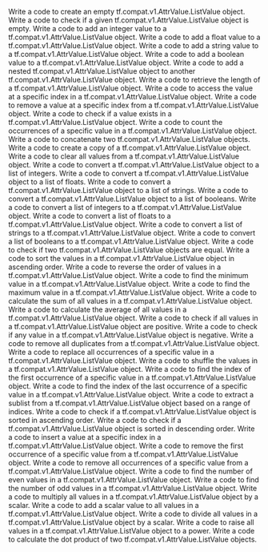 Write a code to create an empty tf.compat.v1.AttrValue.ListValue object.
Write a code to check if a given tf.compat.v1.AttrValue.ListValue object is empty.
Write a code to add an integer value to a tf.compat.v1.AttrValue.ListValue object.
Write a code to add a float value to a tf.compat.v1.AttrValue.ListValue object.
Write a code to add a string value to a tf.compat.v1.AttrValue.ListValue object.
Write a code to add a boolean value to a tf.compat.v1.AttrValue.ListValue object.
Write a code to add a nested tf.compat.v1.AttrValue.ListValue object to another tf.compat.v1.AttrValue.ListValue object.
Write a code to retrieve the length of a tf.compat.v1.AttrValue.ListValue object.
Write a code to access the value at a specific index in a tf.compat.v1.AttrValue.ListValue object.
Write a code to remove a value at a specific index from a tf.compat.v1.AttrValue.ListValue object.
Write a code to check if a value exists in a tf.compat.v1.AttrValue.ListValue object.
Write a code to count the occurrences of a specific value in a tf.compat.v1.AttrValue.ListValue object.
Write a code to concatenate two tf.compat.v1.AttrValue.ListValue objects.
Write a code to create a copy of a tf.compat.v1.AttrValue.ListValue object.
Write a code to clear all values from a tf.compat.v1.AttrValue.ListValue object.
Write a code to convert a tf.compat.v1.AttrValue.ListValue object to a list of integers.
Write a code to convert a tf.compat.v1.AttrValue.ListValue object to a list of floats.
Write a code to convert a tf.compat.v1.AttrValue.ListValue object to a list of strings.
Write a code to convert a tf.compat.v1.AttrValue.ListValue object to a list of booleans.
Write a code to convert a list of integers to a tf.compat.v1.AttrValue.ListValue object.
Write a code to convert a list of floats to a tf.compat.v1.AttrValue.ListValue object.
Write a code to convert a list of strings to a tf.compat.v1.AttrValue.ListValue object.
Write a code to convert a list of booleans to a tf.compat.v1.AttrValue.ListValue object.
Write a code to check if two tf.compat.v1.AttrValue.ListValue objects are equal.
Write a code to sort the values in a tf.compat.v1.AttrValue.ListValue object in ascending order.
Write a code to reverse the order of values in a tf.compat.v1.AttrValue.ListValue object.
Write a code to find the minimum value in a tf.compat.v1.AttrValue.ListValue object.
Write a code to find the maximum value in a tf.compat.v1.AttrValue.ListValue object.
Write a code to calculate the sum of all values in a tf.compat.v1.AttrValue.ListValue object.
Write a code to calculate the average of all values in a tf.compat.v1.AttrValue.ListValue object.
Write a code to check if all values in a tf.compat.v1.AttrValue.ListValue object are positive.
Write a code to check if any value in a tf.compat.v1.AttrValue.ListValue object is negative.
Write a code to remove all duplicates from a tf.compat.v1.AttrValue.ListValue object.
Write a code to replace all occurrences of a specific value in a tf.compat.v1.AttrValue.ListValue object.
Write a code to shuffle the values in a tf.compat.v1.AttrValue.ListValue object.
Write a code to find the index of the first occurrence of a specific value in a tf.compat.v1.AttrValue.ListValue object.
Write a code to find the index of the last occurrence of a specific value in a tf.compat.v1.AttrValue.ListValue object.
Write a code to extract a sublist from a tf.compat.v1.AttrValue.ListValue object based on a range of indices.
Write a code to check if a tf.compat.v1.AttrValue.ListValue object is sorted in ascending order.
Write a code to check if a tf.compat.v1.AttrValue.ListValue object is sorted in descending order.
Write a code to insert a value at a specific index in a tf.compat.v1.AttrValue.ListValue object.
Write a code to remove the first occurrence of a specific value from a tf.compat.v1.AttrValue.ListValue object.
Write a code to remove all occurrences of a specific value from a tf.compat.v1.AttrValue.ListValue object.
Write a code to find the number of even values in a tf.compat.v1.AttrValue.ListValue object.
Write a code to find the number of odd values in a tf.compat.v1.AttrValue.ListValue object.
Write a code to multiply all values in a tf.compat.v1.AttrValue.ListValue object by a scalar.
Write a code to add a scalar value to all values in a tf.compat.v1.AttrValue.ListValue object.
Write a code to divide all values in a tf.compat.v1.AttrValue.ListValue object by a scalar.
Write a code to raise all values in a tf.compat.v1.AttrValue.ListValue object to a power.
Write a code to calculate the dot product of two tf.compat.v1.AttrValue.ListValue objects.